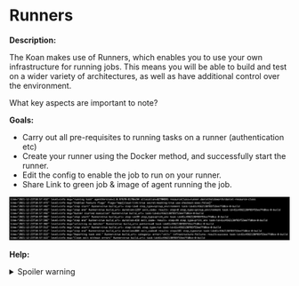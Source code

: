 # Runners

**Description:**

The Koan makes use of Runners, which enables you to use your own infrastructure for running jobs. This means you will be able to build and test on a wider variety of architectures, as well as have additional control over the environment.

What key aspects are important to note?

**Goals:**

- Carry out all pre-requisites to running tasks on a runner (authentication etc)
- Create your runner using the Docker method, and successfully start the runner.
- Edit the config to enable the job to run on your runner.
- Share Link to green job & image of agent running the job.

![runner](/18%20Runners/src/runner.png)

**Help:**

<details>
  <summary>Spoiler warning</summary>

https://circleci.com/docs/2.0/runner-overview/
https://circleci.com/docs/2.0/runner-installation/ => note the authentication section
https://circleci.com/docs/2.0/runner-installation-docker/

</details>
